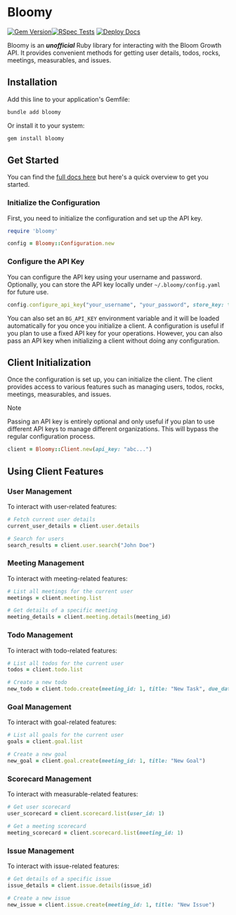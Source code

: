 # Bloomy

[![Gem Version](https://badge.fury.io/rb/bloomy.svg)](https://badge.fury.io/rb/bloomy)[![RSpec Tests](https://github.com/franccesco/bloomy/actions/workflows/main.yml/badge.svg)](https://github.com/franccesco/bloomy/actions/workflows/main.yml) [![Deploy Docs](https://github.com/franccesco/bloomy/actions/workflows/deploy_docs.yml/badge.svg)](https://github.com/franccesco/bloomy/actions/workflows/deploy_docs.yml)

Bloomy is an **_unofficial_** Ruby library for interacting with the Bloom Growth API. It provides convenient methods for getting user details, todos, rocks, meetings, measurables, and issues.

## Installation

Add this line to your application's Gemfile:

```sh
bundle add bloomy
```

Or install it to your system:

```sh
gem install bloomy
```

## Get Started

You can find the [full docs here](https://franccesco.github.io/bloomy/) but here's a quick overview to get you started.

### Initialize the Configuration

First, you need to initialize the configuration and set up the API key.

```ruby
require 'bloomy'

config = Bloomy::Configuration.new
```

### Configure the API Key

You can configure the API key using your username and password. Optionally, you can store the API key locally under `~/.bloomy/config.yaml` for future use.

```ruby
config.configure_api_key("your_username", "your_password", store_key: true)
```

You can also set an `BG_API_KEY` environment variable and it will be loaded automatically for you once you initialize a client. A configuration is useful if you plan to use a fixed API key for your operations. However, you can also pass an API key when initializing a client without doing any configuration.

## Client Initialization

Once the configuration is set up, you can initialize the client. The client provides access to various features such as managing users, todos, rocks, meetings, measurables, and issues.

> [!NOTE]
> Passing an API key is entirely optional and only useful if you plan to use different API keys to manage different organizations. This will bypass the regular configuration process.

```ruby
client = Bloomy::Client.new(api_key: "abc...")
```

## Using Client Features

### User Management

To interact with user-related features:

```ruby
# Fetch current user details
current_user_details = client.user.details

# Search for users
search_results = client.user.search("John Doe")
```

### Meeting Management

To interact with meeting-related features:

```ruby
# List all meetings for the current user
meetings = client.meeting.list

# Get details of a specific meeting
meeting_details = client.meeting.details(meeting_id)
```

### Todo Management

To interact with todo-related features:

```ruby
# List all todos for the current user
todos = client.todo.list

# Create a new todo
new_todo = client.todo.create(meeting_id: 1, title: "New Task", due_date: "2024-06-15")
```

### Goal Management

To interact with goal-related features:

```ruby
# List all goals for the current user
goals = client.goal.list

# Create a new goal
new_goal = client.goal.create(meeting_id: 1, title: "New Goal")
```

### Scorecard Management

To interact with measurable-related features:

```ruby
# Get user scorecard
user_scorecard = client.scorecard.list(user_id: 1)

# Get a meeting scorecard
meeting_scorecard = client.scorecard.list(meeting_id: 1)
```

### Issue Management

To interact with issue-related features:

```ruby
# Get details of a specific issue
issue_details = client.issue.details(issue_id)

# Create a new issue
new_issue = client.issue.create(meeting_id: 1, title: "New Issue")
```
